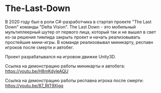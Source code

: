 # The-Last-Down
 В 2020 году был в роли C#-разработчика в стартап проекте "The Last Down" команды "Delta Vision".
 The Last Down - это мобильный мультиплеерный шутер от первого лица, который так и не вышел в свет из-за решения тимлида закрыть проект и начать реализовывать простейшие мини-игры.
 В команде реализовывал миникарту, респавн игроков после смерти и автобег. 

 Проект разрабатывался на игровом движке Unity3D.

 Ссылка на демонстрацию работы миникарты и автобега: https://youtu.be/H8mKdyleAQU
 
 Ссылка на демонстрацию работы респавна игрока после смерти: https://youtu.be/87_RtT9Xjgg

